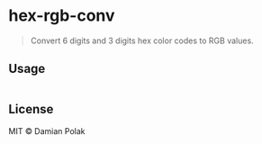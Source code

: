 # hex-rgb-conv

> Convert 6 digits and 3 digits hex color codes to RGB values. 

## Usage

```js

```

## License

MIT © Damian Polak
